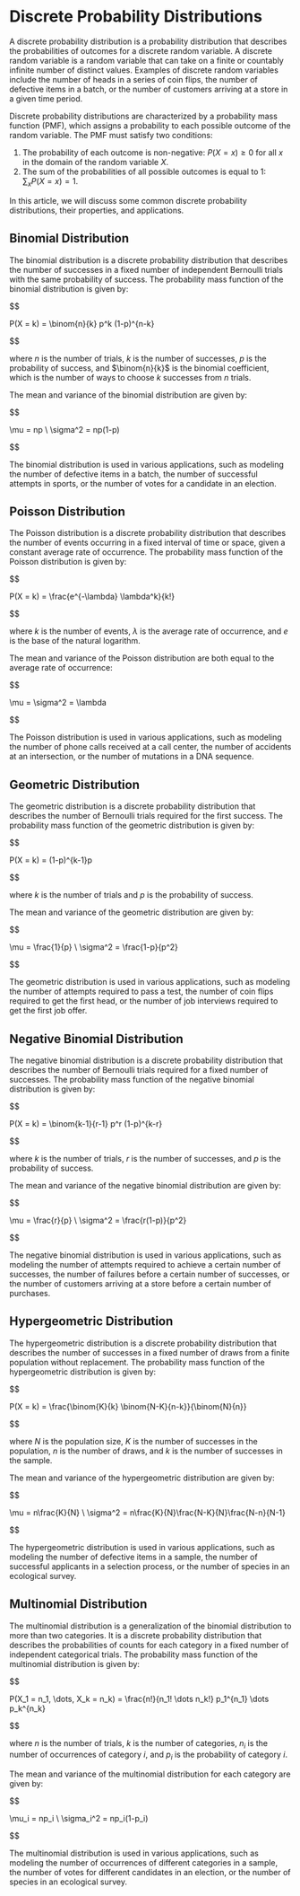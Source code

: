 # Discrete Probability Distributions

A discrete probability distribution is a probability distribution that describes the probabilities of outcomes for a discrete random variable. A discrete random variable is a random variable that can take on a finite or countably infinite number of distinct values. Examples of discrete random variables include the number of heads in a series of coin flips, the number of defective items in a batch, or the number of customers arriving at a store in a given time period.

Discrete probability distributions are characterized by a probability mass function (PMF), which assigns a probability to each possible outcome of the random variable. The PMF must satisfy two conditions:

1. The probability of each outcome is non-negative: $P(X = x) \geq 0$ for all $x$ in the domain of the random variable $X$.
2. The sum of the probabilities of all possible outcomes is equal to 1: $\sum_{x} P(X = x) = 1$.

In this article, we will discuss some common discrete probability distributions, their properties, and applications.

## Binomial Distribution

The binomial distribution is a discrete probability distribution that describes the number of successes in a fixed number of independent Bernoulli trials with the same probability of success. The probability mass function of the binomial distribution is given by:


$$

P(X = k) = \binom{n}{k} p^k (1-p)^{n-k}

$$


where $n$ is the number of trials, $k$ is the number of successes, $p$ is the probability of success, and $\binom{n}{k}$ is the binomial coefficient, which is the number of ways to choose $k$ successes from $n$ trials.

The mean and variance of the binomial distribution are given by:


$$

\mu = np \\
\sigma^2 = np(1-p)

$$


The binomial distribution is used in various applications, such as modeling the number of defective items in a batch, the number of successful attempts in sports, or the number of votes for a candidate in an election.

## Poisson Distribution

The Poisson distribution is a discrete probability distribution that describes the number of events occurring in a fixed interval of time or space, given a constant average rate of occurrence. The probability mass function of the Poisson distribution is given by:


$$

P(X = k) = \frac{e^{-\lambda} \lambda^k}{k!}

$$


where $k$ is the number of events, $\lambda$ is the average rate of occurrence, and $e$ is the base of the natural logarithm.

The mean and variance of the Poisson distribution are both equal to the average rate of occurrence:


$$

\mu = \sigma^2 = \lambda

$$


The Poisson distribution is used in various applications, such as modeling the number of phone calls received at a call center, the number of accidents at an intersection, or the number of mutations in a DNA sequence.

## Geometric Distribution

The geometric distribution is a discrete probability distribution that describes the number of Bernoulli trials required for the first success. The probability mass function of the geometric distribution is given by:


$$

P(X = k) = (1-p)^{k-1}p

$$


where $k$ is the number of trials and $p$ is the probability of success.

The mean and variance of the geometric distribution are given by:


$$

\mu = \frac{1}{p} \\
\sigma^2 = \frac{1-p}{p^2}

$$


The geometric distribution is used in various applications, such as modeling the number of attempts required to pass a test, the number of coin flips required to get the first head, or the number of job interviews required to get the first job offer.

## Negative Binomial Distribution

The negative binomial distribution is a discrete probability distribution that describes the number of Bernoulli trials required for a fixed number of successes. The probability mass function of the negative binomial distribution is given by:


$$

P(X = k) = \binom{k-1}{r-1} p^r (1-p)^{k-r}

$$


where $k$ is the number of trials, $r$ is the number of successes, and $p$ is the probability of success.

The mean and variance of the negative binomial distribution are given by:


$$

\mu = \frac{r}{p} \\
\sigma^2 = \frac{r(1-p)}{p^2}

$$


The negative binomial distribution is used in various applications, such as modeling the number of attempts required to achieve a certain number of successes, the number of failures before a certain number of successes, or the number of customers arriving at a store before a certain number of purchases.

## Hypergeometric Distribution

The hypergeometric distribution is a discrete probability distribution that describes the number of successes in a fixed number of draws from a finite population without replacement. The probability mass function of the hypergeometric distribution is given by:


$$

P(X = k) = \frac{\binom{K}{k} \binom{N-K}{n-k}}{\binom{N}{n}}

$$


where $N$ is the population size, $K$ is the number of successes in the population, $n$ is the number of draws, and $k$ is the number of successes in the sample.

The mean and variance of the hypergeometric distribution are given by:


$$

\mu = n\frac{K}{N} \\
\sigma^2 = n\frac{K}{N}\frac{N-K}{N}\frac{N-n}{N-1}

$$


The hypergeometric distribution is used in various applications, such as modeling the number of defective items in a sample, the number of successful applicants in a selection process, or the number of species in an ecological survey.

## Multinomial Distribution

The multinomial distribution is a generalization of the binomial distribution to more than two categories. It is a discrete probability distribution that describes the probabilities of counts for each category in a fixed number of independent categorical trials. The probability mass function of the multinomial distribution is given by:


$$

P(X_1 = n_1, \dots, X_k = n_k) = \frac{n!}{n_1! \dots n_k!} p_1^{n_1} \dots p_k^{n_k}

$$


where $n$ is the number of trials, $k$ is the number of categories, $n_i$ is the number of occurrences of category $i$, and $p_i$ is the probability of category $i$.

The mean and variance of the multinomial distribution for each category are given by:


$$

\mu_i = np_i \\
\sigma_i^2 = np_i(1-p_i)

$$


The multinomial distribution is used in various applications, such as modeling the number of occurrences of different categories in a sample, the number of votes for different candidates in an election, or the number of species in an ecological survey.
